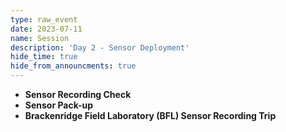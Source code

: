 ```yaml
---
type: raw_event
date: 2023-07-11
name: Session
description: 'Day 2 - Sensor Deployment'
hide_time: true
hide_from_announcments: true
---
```

- **Sensor Recording Check**
- **Sensor Pack-up**
- **Brackenridge Field Laboratory (BFL) Sensor Recording Trip**